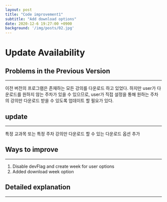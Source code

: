 ```yaml
---
layout: post
title: "Code improvement1"
subtitle: "Add download options"
date: 2020-12-6 19:27:00 +0900
background: '/img/posts/02.jpg'
---
```


# Update Availability




## Problems in the Previous Version
---------------
이전 버전의 프로그램은 존재하는 모든 강의를 다운로드 하고 있었다. 하지만 user가 다운로드를 원하지 않는 주차가 있을 수 있으므로, user가 직접 설정을 통해 원하는 주차의 강의만 다운로드 받을 수 있도록 업데이트 할 필요가 있다.





## update
------------------------
특정 교과목 또는 특정 주차 강의만 다운로드 할 수 있는 다운로드 옵션 추가




## Ways to improve
-------------------------
1. Disable devFlag and create week for user options
2. Added download week option




## Detailed explanation
-------------------------
